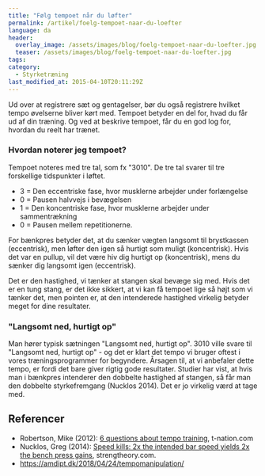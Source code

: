 ```yaml
---
title: "Følg tempoet når du løfter"
permalink: /artikel/foelg-tempoet-naar-du-loefter
language: da
header:
  overlay_image: /assets/images/blog/foelg-tempoet-naar-du-loefter.jpg
  teaser: /assets/images/blog/foelg-tempoet-naar-du-loefter.jpg
tags:
category:
  - Styrketræning
last_modified_at: 2015-04-10T20:11:29Z
---
```


Ud over at registrere sæt og gentagelser, bør du også registrere hvilket tempo øvelserne bliver kørt med. Tempoet betyder en del for, hvad du får ud af din træning. Og ved at beskrive tempoet, får du en god log for, hvordan du reelt har trænet.

### Hvordan noterer jeg tempoet?

Tempoet noteres med tre tal, som fx "3010". De tre tal svarer til tre forskellige tidspunkter i løftet.

- 3 = Den eccentriske fase, hvor musklerne arbejder under forlængelse
- 0 = Pausen halvvejs i bevægelsen
- 1 = Den koncentriske fase, hvor musklerne arbejder under sammentrækning
- 0 = Pausen mellem repetitionerne.

For bænkpres betyder det, at du sænker vægten langsomt til brystkassen (eccentrisk), men løfter den igen så hurtigt som muligt (koncentrisk). Hvis det var en pullup, vil det være hiv dig hurtigt op (koncentrisk), mens du sænker dig langsomt igen (eccentrisk).

Det er den hastighed, vi tænker at stangen skal bevæge sig med. Hvis det er en tung stang, er det ikke sikkert, at vi kan få tempoet lige så højt som vi tænker det, men pointen er, at den intenderede hastighed virkelig betyder meget for dine resultater.

### "Langsomt ned, hurtigt op"

Man hører typisk sætningen "Langsomt ned, hurtigt op". 3010 ville svare til "Langsomt ned, hurtigt op" - og det er klart det tempo vi bruger oftest i vores træningsprogrammer for begyndere. Årsagen til, at vi anbefaler dette tempo, er fordi det bare giver rigtig gode resultater. Studier har vist, at hvis man i bænkpres intenderer den dobbelte hastighed af stangen, så får man den dobbelte styrkefremgang (Nucklos 2014). Det er jo virkelig værd at tage med.

Referencer
----------

- Robertson, Mike (2012): [6 questions about tempo training](https://www.t-nation.com/training/questions-about-tempo-training), t-nation.com
- Nucklos, Greg (2014): [Speed kills: 2x the intended bar speed yields 2x the bench press gains](http://www.strengtheory.com/speed-kills-2x-the-intended-bar-speed-yields-2x-the-bench-press-gains/), strengtheory.com.
- https://amdipt.dk/2018/04/24/tempomanipulation/
